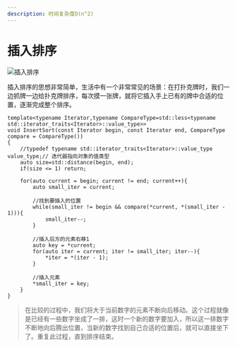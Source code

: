 ```yaml
---
description: 时间复杂度O(n^2)
---
```


# 插入排序

![&#x63D2;&#x5165;&#x6392;&#x5E8F;](../.gitbook/assets/1611807142imtwwr-cha-ru-pai-xu-1.gif)

插入排序的思想非常简单，生活中有一个非常常见的场景：在打扑克牌时，我们一边抓牌一边给扑克牌排序，每次摸一张牌，就将它插入手上已有的牌中合适的位置，逐渐完成整个排序。

```text
template<typename Iterator,typename CompareType=std::less<typename std::iterator_traits<Iterator>::value_type>>
void InsertSort(const Iterator begin, const Iterator end, CompareType compare = CompareType())
{
    //typedef typename std::iterator_traits<Iterator>::value_type value_type;// 迭代器指向对象的值类型
    auto size=std::distance(begin, end);
    if(size <= 1) return;

    for(auto current = begin; current != end; current++){
        auto small_iter = current;
        
        //找到要插入的位置
        while(small_iter != begin && compare(*current, *(small_iter - 1))){ 
            small_iter--;  
        }

        //插入后方的元素右移1
        auto key = *current;
        for(auto iter = current; iter != small_iter; iter--){
            *iter = *(iter - 1);
        }

        //插入元素
        *small_iter = key;
    }
}
```

> 在比较的过程中，我们将大于当前数字的元素不断向后移动。这个过程就像是已经有一些数字坐成了一排，这时一个新的数字要加入，所以这一排数字不断地向后腾出位置，当新的数字找到自己合适的位置后，就可以直接坐下了。重复此过程，直到排序结束。

